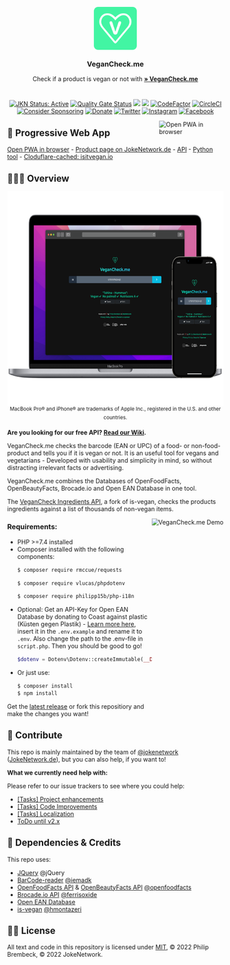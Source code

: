 <p align="center">
 <img width="100px" src="img/hero_icon.png" align="center" alt="VeganCheck Logo">
</p>
<h3 align="center">VeganCheck.me</h3>

<p align="center">
  Check if a product is vegan or not with <a href="https://vegancheck.me"><strong>» VeganCheck.me</strong></a>
</p>

# 
  <p align="center">
	<a href="https://jokenetwork.de/badges"><img alt="JKN Status: Active" src="https://jokenetwork.de/assets/img/gitstatus/active.svg"></a>
	<a href="https://sonarcloud.io/summary/new_code?id=JokeNetwork_vegancheck.me"><img alt="Quality Gate Status" src="https://sonarcloud.io/api/project_badges/measure?project=JokeNetwork_vegancheck.me&metric=alert_status"></a>
  <a href="https://codeclimate.com/github/JokeNetwork/vegancheck.me/maintainability"><img src="https://api.codeclimate.com/v1/badges/3e4c87c9f6b92b9e13b5/maintainability" /></a>
<a href="https://www.codacy.com/gh/JokeNetwork/vegancheck.me/dashboard?utm_source=github.com&amp;utm_medium=referral&amp;utm_content=JokeNetwork/vegancheck.me&amp;utm_campaign=Badge_Grade"><img src="https://app.codacy.com/project/badge/Grade/88f4f14676db4160881af922125245d7"/></a>
<a href="https://www.codefactor.io/repository/github/jokenetwork/vegancheck.me"><img src="https://www.codefactor.io/repository/github/jokenetwork/vegancheck.me/badge" alt="CodeFactor" /></a> <a href="https://circleci.com/gh/JokeNetwork/vegancheck.me/tree/main"><img src="https://circleci.com/gh/JokeNetwork/vegancheck.me/tree/main.svg?style=svg" alt="CircleCI"></a>
	<br>
<a href="https://github.com/sponsors/philipbrembeck"><img src="https://img.shields.io/badge/Sponsor%20on%20GitHub-white.svg?logo=githubsponsors" alt="Consider Sponsoring"></a>
<a href="https://www.paypal.com/donate/?hosted_button_id=J7TEA8GBPN536"><img src="https://shields.io/badge/Donate%20with%20PayPal-blue?style=flat&logo=Paypal" alt="Donate"></a> <a href="https://twitter.com/vegancheckme"><img src="https://img.shields.io/twitter/url?label=@vegancheckme&logo=twitter&logoColor=grey&url=https%3A%2F%2Ftwitter.com%2Fvegancheckme" alt="Twitter"></a> 
<a href="https://instagram.com/vegancheck.me"><img src="https://img.shields.io/twitter/url?label=@vegancheck.me&logo=instagram&logoColor=grey&url=https%3A%2F%2Finstagram.com%2Fvegancheck.me" alt="Instagram"></a>
<a href="https://fb.me/vegancheck.me"><img src="https://img.shields.io/twitter/url?label=vegancheck.me&logo=facebook&logoColor=grey&url=https%3A%2F%2Ffb.me%2Fvegancheck.me" alt="Facebook"></a> 
	
  
[<img src="https://jokenetwork.de/assets/img/PWA.svg" alt="Open PWA in browser" width="150" align="right">](https://vegancheck.me) 
## 🌱 Progressive Web App

[Open PWA in browser](https://vegancheck.me) - [Product page on JokeNetwork.de](https://jokenetwork.de/#projects) - [API](https://github.com/JokeNetwork/vegancheck.me/wiki) - [Python tool](https://github.com/JokeNetwork/VeganCheck-Python) - [Cloduflare-cached: isitvegan.io](https://isitvegan.io)

## 👨🏼‍💻 Overview
<p align="center">
<img src="img/Hero.svg" alt="VeganCheck.me Hero" align="center" height="500"><br>
	<sup>MacBook Pro® and iPhone® are trademarks of Apple Inc., registered in the U.S. and other countries.</sup>
</p>
	
**Are you looking for our free API? [Read our Wiki](https://github.com/JokeNetwork/vegancheck.me/wiki).**

VeganCheck.me checks the barcode (EAN or UPC) of a food- or non-food-product and tells you if it is vegan or not. It is an useful tool for vegans and vegetarians - Developed with usability and simplicity in mind, so without distracting irrelevant facts or advertising.
	
VeganCheck.me combines the Databases of OpenFoodFacts, OpenBeautyFacts, Brocade.io and Open EAN Database in one tool. 
	
The [VeganCheck Ingredients API](https://github.com/JokeNetwork/vegan-ingredients-api), a fork of is-vegan, checks the products ingredients against a list of thousands of non-vegan items.

<img src="https://user-images.githubusercontent.com/4144601/158242454-413ec5dc-103d-450a-a0ed-ec6f463db14d.mp4" alt="VeganCheck.me Demo" align="right" height="500">
	
### Requirements: 
- PHP >=7.4 installed
- Composer installed with the following components: 
  ````bash
  $ composer require rmccue/requests
  ````
  ````bash
  $ composer require vlucas/phpdotenv
  ````
  ````bash
  $ composer require philipp15b/php-i18n
  ````
- Optional: Get an API-Key for Open EAN Database by donating to Coast against plastic (Küsten gegen Plastik) - [Learn more here](https://opengtindb-org.translate.goog/userid.php?_x_tr_sl=de&_x_tr_tl=en&_x_tr_hl=de&_x_tr_pto=wapp), insert it in the `.env.example` and rename it to `.env`. 
Also change the path to the .env-file in `script.php`. Then you should be good to go!
  ```php
  $dotenv = Dotenv\Dotenv::createImmutable(__DIR__);
  ````
- Or just use: 
  ````bash
  $ composer install
  $ npm install
  ````

Get the [latest release](https://github.com/JokeNetwork/vegancheck.me/releases) or fork this repositiory and make the changes you want!

## 🧩 Contribute
This repo is mainly maintained by the team of [@jokenetwork](https://github.com/jokenetwork) ([JokeNetwork.de](https://jokenetwork.de)), but you can also help, if you want to!

**What we currently need help with:**

Please refer to our issue trackers to see where you could help: 
- [[Tasks] Project enhancements](https://github.com/JokeNetwork/vegancheck.me/issues/53)
- [[Tasks] Code Improvements](https://github.com/JokeNetwork/vegancheck.me/issues/52)
- [[Tasks] Localization](https://github.com/JokeNetwork/vegancheck.me/issues/59)
- [ToDo until v2.x](https://github.com/JokeNetwork/vegancheck.me/milestone/2)

## 🤝 Dependencies & Credits 

This repo uses:

* [JQuery](https://jquery.com) @jQuery
* [BarCode-reader](https://github.com/iemadk/BarCode-reader) [@iemadk](https://github.com/iemadk)
* [OpenFoodFacts API](https://openfoodfacts.org/) & [OpenBeautyFacts API](https://openbeautyfacts.org/) [@openfoodfacts](https://github.com/openfoodfacts)
* [Brocade.io API](https://brocade.io) [@ferrisoxide](https://github.com/ferrisoxide)
* [Open EAN Database](https://opengtindb.org)
* [is-vegan](https://github.com/hmontazeri/is-vegan) [@hmontazeri](https://github.com/hmontazeri)

## 👩‍⚖️ License

All text and code in this repository is licensed under [MIT](https://github.com/jokenetwork/VeganCheck.me/blob/main/LICENSE), © 2022 Philip Brembeck, © 2022 JokeNetwork.
